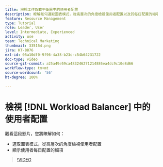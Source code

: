 ```yaml
---
title: 檢視工作負載平衡器中的使用者配置
description: 瞭解如何選取圖表模式，從高層次的角度檢視使用者配置以及其每日配置的細項。
feature: Resource Management
type: Tutorial
role: Leader, User
level: Intermediate, Experienced
activity: use
team: Technical Marketing
thumbnail: 335164.png
jira: KT-8876
exl-id: 05a10df0-9f96-4a38-b23c-c54b64231722
doc-type: video
source-git-commit: a25a49e59ca483246271214886ea4dc9c10e8d66
workflow-type: tm+mt
source-wordcount: '56'
ht-degree: 100%

---
```


# 檢視 [!DNL Workload Balancer] 中的使用者配置

觀看這段影片，您將瞭解如何：

* 選取圖表模式，從高層次的角度檢視使用者配置
* 顯示使用者每日配置的細項

>[!VIDEO](https://video.tv.adobe.com/v/335164/?quality=12&learn=on)
